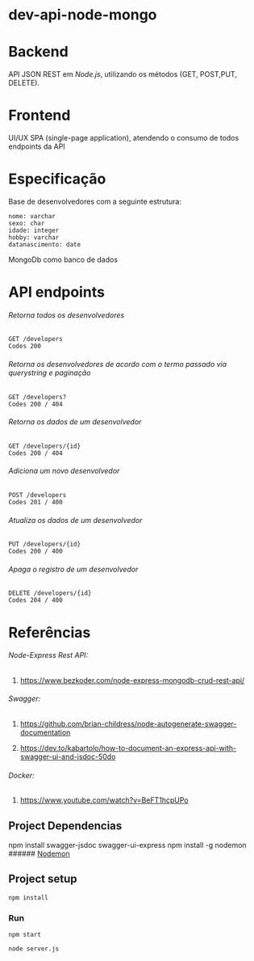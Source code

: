 # dev-api-node-mongo

# Backend
API JSON REST em *Node.js*, utilizando os métodos (​GET​, ​POST​, ​PUT​, ​DELETE​).

# Frontend
UI/UX SPA (single-page application), atendendo o consumo de todos endpoints da API

# Especificação
Base de desenvolvedores com a seguinte estrutura:

```
nome: varchar
sexo: char
idade: integer
hobby: varchar
datanascimento: date
```

MongoDb como ​banco de dados​

# API endpoints

###### Retorna todos os desenvolvedores
```
GET /developers
Codes 200
```

###### Retorna os desenvolvedores de acordo com o termo passado via querystring e paginação
```
GET /developers?
Codes 200 / 404
```

###### Retorna os dados de um desenvolvedor
```
GET /developers/{id}
Codes 200 / 404
```

###### Adiciona um novo desenvolvedor
```
POST /developers
Codes 201 / 400
```

###### Atualiza os dados de um desenvolvedor
```
PUT /developers/{id}
Codes 200 / 400
```

###### Apaga o registro de um desenvolvedor
```
DELETE /developers/{id}
Codes 204 / 400
```

# Referências

###### Node-Express Rest API:
1. https://www.bezkoder.com/node-express-mongodb-crud-rest-api/

###### Swagger:
1. https://github.com/brian-childress/node-autogenerate-swagger-documentation

2. https://dev.to/kabartolo/how-to-document-an-express-api-with-swagger-ui-and-jsdoc-50do

###### Docker:
1. https://www.youtube.com/watch?v=BeFT1hcpUPo



## Project Dependencias
npm install swagger-jsdoc swagger-ui-express
npm install -g nodemon ###### [Nodemon](https://www.npmjs.com/package/nodemon)

## Project setup
```
npm install
```

### Run
```
npm start
```
```
node server.js
```